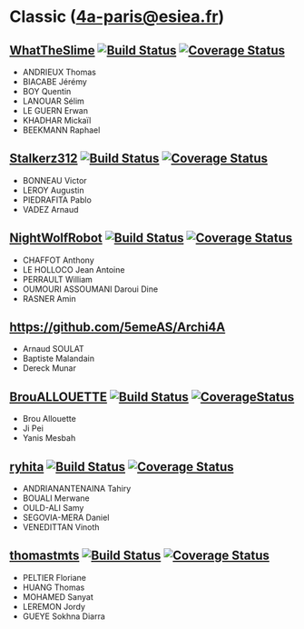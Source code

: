 # Classic (4a-paris@esiea.fr)

## [WhatTheSlime](https://github.com/WhatTheSlime/gilded-rose) [![Build Status](https://travis-ci.org/WhatTheSlime/gilded-rose.svg?branch=master)](https://travis-ci.org/WhatTheSlime/gilded-rose) [![Coverage Status](https://coveralls.io/repos/github/WhatTheSlime/gilded-rose/badge.svg?branch=master)](https://coveralls.io/github/WhatTheSlime/gilded-rose?branch=master)
* ANDRIEUX Thomas
* BIACABE Jérémy
* BOY Quentin
* LANOUAR Sélim
* LE GUERN Erwan
* KHADHAR Mickaïl
* BEEKMANN Raphael

## [Stalkerz312](https://github.com/Stalkerz312/gilded-rose) [![Build Status](https://travis-ci.org/Stalkerz312/gilded-rose.svg?branch=master)](https://travis-ci.org/Stalkerz312/gilded-rose) [![Coverage Status](https://coveralls.io/repos/github/Stalkerz312/gilded-rose/badge.svg?branch=master)](https://coveralls.io/github/Stalkerz312/gilded-rose?branch=master)
* BONNEAU Victor
* LEROY Augustin
* PIEDRAFITA Pablo
* VADEZ Arnaud

## [NightWolfRobot](https://github.com/NightWolfRobot/gilded-rose) [![Build Status](https://travis-ci.org/NightWolfRobot/gilded-rose.svg?branch=master)](https://travis-ci.org/NightWolfRobot/gilded-rose) [![Coverage Status](https://coveralls.io/repos/github/NightWolfRobot/gilded-rose/badge.svg?branch=master)](https://coveralls.io/github/NightWolfRobot/gilded-rose?branch=master) 
* CHAFFOT Anthony
* LE HOLLOCO Jean Antoine
* PERRAULT William
* OUMOURI ASSOUMANI Daroui Dine
* RASNER Amin 

## https://github.com/5emeAS/Archi4A
* Arnaud SOULAT
* Baptiste Malandain
* Dereck Munar

## [BrouALLOUETTE](https://github.com/BrouALLOUETTE/gildedrose.git) [![Build Status](https://travis-ci.org/BrouALLOUETTE/gildedrose.svg?branch=master)](https://travis-ci.org/BrouALLOUETTE/gildedrose) [![CoverageStatus](https://coveralls.io/repos/github/BrouALLOUETTE/gildedrose/badge.svg?branch=master)](https://coveralls.io/github/BrouALLOUETTE/gildedrose?branch=master)
* Brou Allouette
* Ji Pei
* Yanis Mesbah

## [ryhita](https://github.com/ryhita/gilded-rose) [![Build Status](https://travis-ci.org/ryhita/gilded-rose.svg?branch=master)](https://travis-ci.org/ryhita/gilded-rose) [![Coverage Status](https://coveralls.io/repos/github/ryhita/gilded-rose/badge.svg?branch=master)](https://coveralls.io/github/ryhita/gilded-rose?branch=master)
* ANDRIANANTENAINA Tahiry
* BOUALI Merwane
* OULD-ALI Samy
* SEGOVIA-MERA Daniel
* VENEDITTAN Vinoth

## [thomastmts](https://github.com/thomastmts/gilded-rose) [![Build Status](https://travis-ci.org/thomastmts/gilded-rose.svg?branch=master)](https://travis-ci.org/thomastmts/gilded-rose) [![Coverage Status](https://coveralls.io/repos/github/thomastmts/gilded-rose/badge.svg?branch=master)](https://coveralls.io/github/thomastmts/gilded-rose?branch=master)
* PELTIER Floriane
* HUANG Thomas
* MOHAMED Sanyat
* LEREMON Jordy
* GUEYE Sokhna Diarra

